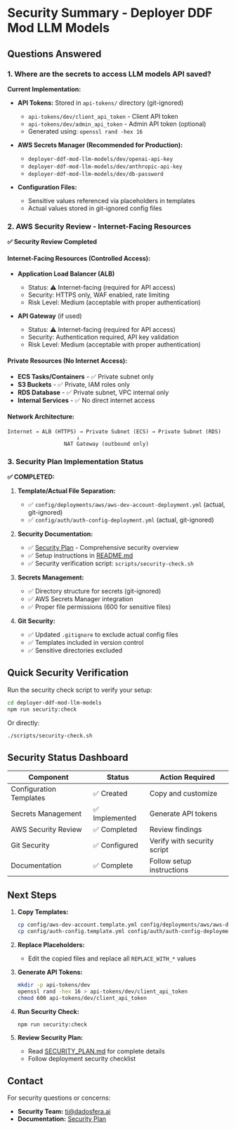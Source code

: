 # Security Summary - Deployer DDF Mod LLM Models

## Questions Answered

### 1. Where are the secrets to access LLM models API saved?

**Current Implementation:**

- **API Tokens:** Stored in `api-tokens/` directory (git-ignored)
  - `api-tokens/dev/client_api_token` - Client API token
  - `api-tokens/dev/admin_api_token` - Admin API token (optional)
  - Generated using: `openssl rand -hex 16`

- **AWS Secrets Manager (Recommended for Production):**
  - `deployer-ddf-mod-llm-models/dev/openai-api-key`
  - `deployer-ddf-mod-llm-models/dev/anthropic-api-key`
  - `deployer-ddf-mod-llm-models/dev/db-password`

- **Configuration Files:**
  - Sensitive values referenced via placeholders in templates
  - Actual values stored in git-ignored config files

### 2. AWS Security Review - Internet-Facing Resources

**✅ Security Review Completed**

#### Internet-Facing Resources (Controlled Access):
- **Application Load Balancer (ALB)**
  - Status: ⚠️ Internet-facing (required for API access)
  - Security: HTTPS only, WAF enabled, rate limiting
  - Risk Level: Medium (acceptable with proper authentication)

- **API Gateway** (if used)
  - Status: ⚠️ Internet-facing (required for API access)
  - Security: Authentication required, API key validation
  - Risk Level: Medium (acceptable with proper authentication)

#### Private Resources (No Internet Access):
- **ECS Tasks/Containers** - ✅ Private subnet only
- **S3 Buckets** - ✅ Private, IAM roles only
- **RDS Database** - ✅ Private subnet, VPC internal only
- **Internal Services** - ✅ No direct internet access

#### Network Architecture:
```
Internet → ALB (HTTPS) → Private Subnet (ECS) → Private Subnet (RDS)
                      ↓
                  NAT Gateway (outbound only)
```

### 3. Security Plan Implementation Status

**✅ COMPLETED:**

1. **Template/Actual File Separation:**
   - ✅ `config/deployments/aws/aws-dev-account-deployment.yml` (actual, git-ignored)
   - ✅ `config/auth/auth-config-deployment.yml` (actual, git-ignored)

2. **Security Documentation:**
   - ✅ [Security Plan](SECURITY_PLAN.md) - Comprehensive security overview
   - ✅ Setup instructions in [README.md](../README.md)
   - ✅ Security verification script: `scripts/security-check.sh`

3. **Secrets Management:**
   - ✅ Directory structure for secrets (git-ignored)
   - ✅ AWS Secrets Manager integration
   - ✅ Proper file permissions (600 for sensitive files)

4. **Git Security:**
   - ✅ Updated `.gitignore` to exclude actual config files
   - ✅ Templates included in version control
   - ✅ Sensitive directories excluded

## Quick Security Verification

Run the security check script to verify your setup:

```bash
cd deployer-ddf-mod-llm-models
npm run security:check
```

Or directly:
```bash
./scripts/security-check.sh
```

## Security Status Dashboard

| Component | Status | Action Required |
|-----------|--------|-----------------|
| Configuration Templates | ✅ Created | Copy and customize |
| Secrets Management | ✅ Implemented | Generate API tokens |
| AWS Security Review | ✅ Completed | Review findings |
| Git Security | ✅ Configured | Verify with security script |
| Documentation | ✅ Complete | Follow setup instructions |

## Next Steps

1. **Copy Templates:**
   ```bash
   cp config/aws-dev-account.template.yml config/deployments/aws/aws-dev-account-deployment.yml
   cp config/auth-config.template.yml config/auth/auth-config-deployment.yml
   ```

2. **Replace Placeholders:**
   - Edit the copied files and replace all `REPLACE_WITH_*` values

3. **Generate API Tokens:**
   ```bash
   mkdir -p api-tokens/dev
   openssl rand -hex 16 > api-tokens/dev/client_api_token
   chmod 600 api-tokens/dev/client_api_token
   ```

4. **Run Security Check:**
   ```bash
   npm run security:check
   ```

5. **Review Security Plan:**
   - Read [SECURITY_PLAN.md](SECURITY_PLAN.md) for complete details
   - Follow deployment security checklist

## Contact

For security questions or concerns:
- **Security Team:** ti@dadosfera.ai
- **Documentation:** [Security Plan](SECURITY_PLAN.md) 